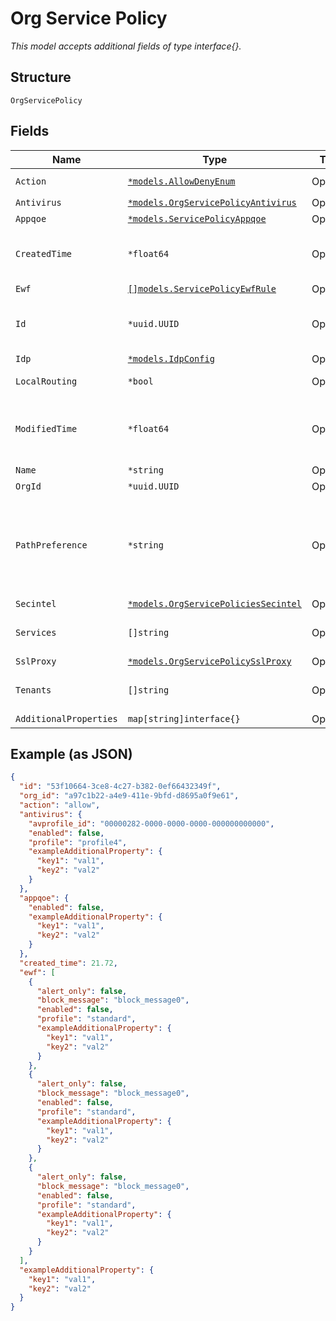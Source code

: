 
# Org Service Policy

*This model accepts additional fields of type interface{}.*

## Structure

`OrgServicePolicy`

## Fields

| Name | Type | Tags | Description |
|  --- | --- | --- | --- |
| `Action` | [`*models.AllowDenyEnum`](../../doc/models/allow-deny-enum.md) | Optional | enum: `allow`, `deny` |
| `Antivirus` | [`*models.OrgServicePolicyAntivirus`](../../doc/models/org-service-policy-antivirus.md) | Optional | for SRX-only |
| `Appqoe` | [`*models.ServicePolicyAppqoe`](../../doc/models/service-policy-appqoe.md) | Optional | For SRX Only |
| `CreatedTime` | `*float64` | Optional | when the object has been created, in epoch |
| `Ewf` | [`[]models.ServicePolicyEwfRule`](../../doc/models/service-policy-ewf-rule.md) | Optional | - |
| `Id` | `*uuid.UUID` | Optional | Unique ID of the object instance in the Mist Organnization |
| `Idp` | [`*models.IdpConfig`](../../doc/models/idp-config.md) | Optional | - |
| `LocalRouting` | `*bool` | Optional | access within the same VRF |
| `ModifiedTime` | `*float64` | Optional | when the object has been modified for the last time, in epoch |
| `Name` | `*string` | Optional | - |
| `OrgId` | `*uuid.UUID` | Optional | - |
| `PathPreference` | `*string` | Optional | by default, we derive all paths available and use them, optionally, you can customize by using `path_preference` |
| `Secintel` | [`*models.OrgServicePoliciesSecintel`](../../doc/models/org-service-policies-secintel.md) | Optional | For SRX Only |
| `Services` | `[]string` | Optional | **Constraints**: *Unique Items Required* |
| `SslProxy` | [`*models.OrgServicePolicySslProxy`](../../doc/models/org-service-policy-ssl-proxy.md) | Optional | for SRX-only |
| `Tenants` | `[]string` | Optional | **Constraints**: *Unique Items Required* |
| `AdditionalProperties` | `map[string]interface{}` | Optional | - |

## Example (as JSON)

```json
{
  "id": "53f10664-3ce8-4c27-b382-0ef66432349f",
  "org_id": "a97c1b22-a4e9-411e-9bfd-d8695a0f9e61",
  "action": "allow",
  "antivirus": {
    "avprofile_id": "00000282-0000-0000-0000-000000000000",
    "enabled": false,
    "profile": "profile4",
    "exampleAdditionalProperty": {
      "key1": "val1",
      "key2": "val2"
    }
  },
  "appqoe": {
    "enabled": false,
    "exampleAdditionalProperty": {
      "key1": "val1",
      "key2": "val2"
    }
  },
  "created_time": 21.72,
  "ewf": [
    {
      "alert_only": false,
      "block_message": "block_message0",
      "enabled": false,
      "profile": "standard",
      "exampleAdditionalProperty": {
        "key1": "val1",
        "key2": "val2"
      }
    },
    {
      "alert_only": false,
      "block_message": "block_message0",
      "enabled": false,
      "profile": "standard",
      "exampleAdditionalProperty": {
        "key1": "val1",
        "key2": "val2"
      }
    },
    {
      "alert_only": false,
      "block_message": "block_message0",
      "enabled": false,
      "profile": "standard",
      "exampleAdditionalProperty": {
        "key1": "val1",
        "key2": "val2"
      }
    }
  ],
  "exampleAdditionalProperty": {
    "key1": "val1",
    "key2": "val2"
  }
}
```

